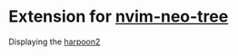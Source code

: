 # Extension for [nvim-neo-tree](nvim-neo-tree/neo-tree.nvim)

Displaying the [harpoon2](https://github.com/ThePrimeagen/harpoon/tree/harpoon2)
